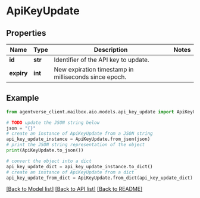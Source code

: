 # ApiKeyUpdate


## Properties

Name | Type | Description | Notes
------------ | ------------- | ------------- | -------------
**id** | **str** | Identifier of the API key to update. | 
**expiry** | **int** | New expiration timestamp in milliseconds since epoch. | 

## Example

```python
from agentverse_client.mailbox.aio.models.api_key_update import ApiKeyUpdate

# TODO update the JSON string below
json = "{}"
# create an instance of ApiKeyUpdate from a JSON string
api_key_update_instance = ApiKeyUpdate.from_json(json)
# print the JSON string representation of the object
print(ApiKeyUpdate.to_json())

# convert the object into a dict
api_key_update_dict = api_key_update_instance.to_dict()
# create an instance of ApiKeyUpdate from a dict
api_key_update_from_dict = ApiKeyUpdate.from_dict(api_key_update_dict)
```
[[Back to Model list]](../README.md#documentation-for-models) [[Back to API list]](../README.md#documentation-for-api-endpoints) [[Back to README]](../README.md)


